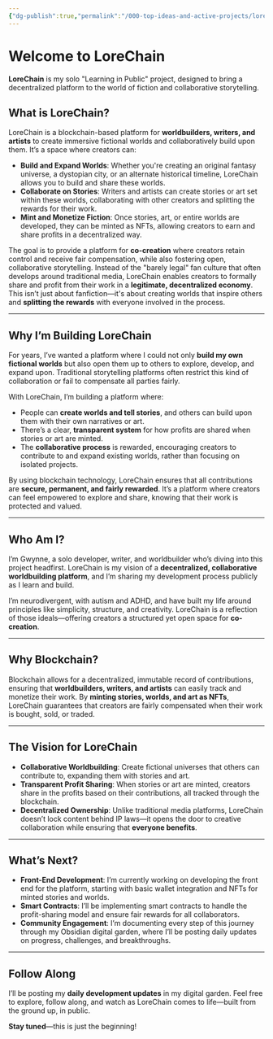 ```yaml
---
{"dg-publish":true,"permalink":"/000-top-ideas-and-active-projects/lore-chain/lore-chain/"}
---
```



# **Welcome to LoreChain**

**LoreChain** is my solo "Learning in Public" project, designed to bring a decentralized platform to the world of fiction and collaborative storytelling.

## **What is LoreChain?**

LoreChain is a blockchain-based platform for **worldbuilders, writers, and artists** to create immersive fictional worlds and collaboratively build upon them. It’s a space where creators can:

- **Build and Expand Worlds**: Whether you're creating an original fantasy universe, a dystopian city, or an alternate historical timeline, LoreChain allows you to build and share these worlds.
- **Collaborate on Stories**: Writers and artists can create stories or art set within these worlds, collaborating with other creators and splitting the rewards for their work.
- **Mint and Monetize Fiction**: Once stories, art, or entire worlds are developed, they can be minted as NFTs, allowing creators to earn and share profits in a decentralized way.

The goal is to provide a platform for **co-creation** where creators retain control and receive fair compensation, while also fostering open, collaborative storytelling. Instead of the "barely legal" fan culture that often develops around traditional media, LoreChain enables creators to formally share and profit from their work in a **legitimate, decentralized economy**. This isn’t just about fanfiction—it's about creating worlds that inspire others and **splitting the rewards** with everyone involved in the process.

---

## **Why I’m Building LoreChain**

For years, I’ve wanted a platform where I could not only **build my own fictional worlds** but also open them up to others to explore, develop, and expand upon. Traditional storytelling platforms often restrict this kind of collaboration or fail to compensate all parties fairly.

With LoreChain, I’m building a platform where:
- People can **create worlds and tell stories**, and others can build upon them with their own narratives or art.
- There’s a clear, **transparent system** for how profits are shared when stories or art are minted.
- The **collaborative process** is rewarded, encouraging creators to contribute to and expand existing worlds, rather than focusing on isolated projects.

By using blockchain technology, LoreChain ensures that all contributions are **secure, permanent, and fairly rewarded**. It’s a platform where creators can feel empowered to explore and share, knowing that their work is protected and valued.

---

## **Who Am I?**
I’m Gwynne, a solo developer, writer, and worldbuilder who’s diving into this project headfirst. LoreChain is my vision of a **decentralized, collaborative worldbuilding platform**, and I’m sharing my development process publicly as I learn and build. 

I’m neurodivergent, with autism and ADHD, and have built my life around principles like simplicity, structure, and creativity. LoreChain is a reflection of those ideals—offering creators a structured yet open space for **co-creation**.

---

## **Why Blockchain?**
Blockchain allows for a decentralized, immutable record of contributions, ensuring that **worldbuilders, writers, and artists** can easily track and monetize their work. By **minting stories, worlds, and art as NFTs**, LoreChain guarantees that creators are fairly compensated when their work is bought, sold, or traded.

---

## **The Vision for LoreChain**
- **Collaborative Worldbuilding**: Create fictional universes that others can contribute to, expanding them with stories and art.
- **Transparent Profit Sharing**: When stories or art are minted, creators share in the profits based on their contributions, all tracked through the blockchain.
- **Decentralized Ownership**: Unlike traditional media platforms, LoreChain doesn’t lock content behind IP laws—it opens the door to creative collaboration while ensuring that **everyone benefits**.

---

## **What’s Next?**
- **Front-End Development**: I’m currently working on developing the front end for the platform, starting with basic wallet integration and NFTs for minted stories and worlds.
- **Smart Contracts**: I’ll be implementing smart contracts to handle the profit-sharing model and ensure fair rewards for all collaborators.
- **Community Engagement**: I’m documenting every step of this journey through my Obsidian digital garden, where I’ll be posting daily updates on progress, challenges, and breakthroughs.

---

## **Follow Along**

I’ll be posting my **daily development updates** in my digital garden. Feel free to explore, follow along, and watch as LoreChain comes to life—built from the ground up, in public.

**Stay tuned**—this is just the beginning!
